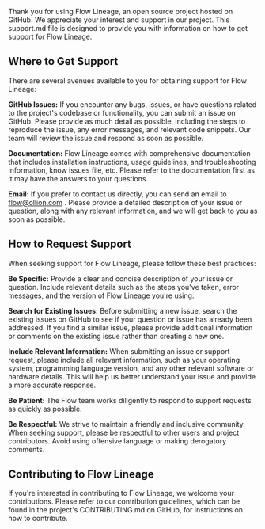 Thank you for using Flow Lineage, an open source project hosted on GitHub. We appreciate your interest and support in our project. This support.md file is designed to provide you with information on how to get support for Flow Lineage.

## Where to Get Support

There are several avenues available to you for obtaining support for Flow Lineage:

**GitHub Issues:** If you encounter any bugs, issues, or have questions related to the project's codebase or functionality, you can submit an issue on GitHub. Please provide as much detail as possible, including the steps to reproduce the issue, any error messages, and relevant code snippets. Our team will review the issue and respond as soon as possible.

**Documentation:** Flow Lineage comes with comprehensive documentation that includes installation instructions, usage guidelines, and troubleshooting information, know issues file, etc. Please refer to the documentation first as it may have the answers to your questions.

**Email:** If you prefer to contact us directly, you can send an email to flow@ollion.com . Please provide a detailed description of your issue or question, along with any relevant information, and we will get back to you as soon as possible.

## How to Request Support

When seeking support for Flow Lineage, please follow these best practices:

**Be Specific:** Provide a clear and concise description of your issue or question. Include relevant details such as the steps you've taken, error messages, and the version of Flow Lineage you're using.

**Search for Existing Issues:** Before submitting a new issue, search the existing issues on GitHub to see if your question or issue has already been addressed. If you find a similar issue, please provide additional information or comments on the existing issue rather than creating a new one.

**Include Relevant Information:** When submitting an issue or support request, please include all relevant information, such as your operating system, programming language version, and any other relevant software or hardware details. This will help us better understand your issue and provide a more accurate response.

**Be Patient:** The Flow team works diligently to respond to support requests as quickly as possible.

**Be Respectful:** We strive to maintain a friendly and inclusive community. When seeking support, please be respectful to other users and project contributors. Avoid using offensive language or making derogatory comments.

## Contributing to Flow Lineage

If you're interested in contributing to Flow Lineage, we welcome your contributions. Please refer to our contribution guidelines, which can be found in the project's CONTRIBUTING.md on GitHub, for instructions on how to contribute.
